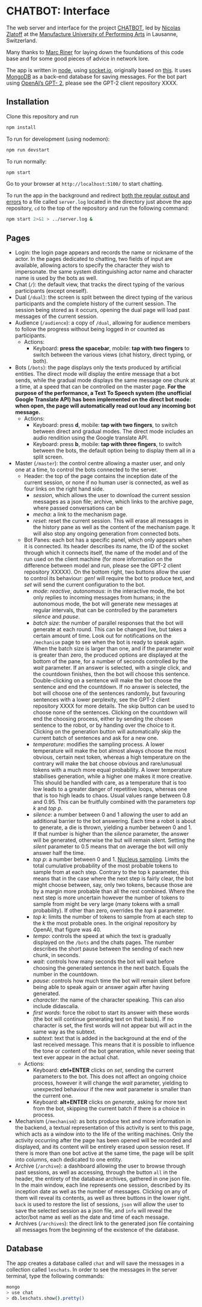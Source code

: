 # CHATBOT: Interface

The web server and interface for the project [CHATBOT](http://www.manufacture.ch/fr/4467/CHATBOT-jouer-et-dialoguer-avec-un-agent-conversationnel-acteur), led by [Nicolas Zlatoff](http://www.manufacture.ch/en/1695/Nicolas-Zlatoff) at the [Manufacture University of Performing Arts](http://www.manufacture.ch/en/) in Lausanne, Switzerland.

Many thanks to [Marc Riner](https://github.com/mriner) for laying down the foundations of this code base and for some good pieces of advice in network lore.

The app is written in [node](https://nodejs.org/en/), using [socket.io](https://socket.io/), originally based on [this](https://github.com/ezesundayeze/anonymouse-realtime-chat-app). It uses [MongoDB](https://www.mongodb.com/) as a back-end database for saving messages. For the bot part using [OpenAI’s GPT- 2](https://openai.com/blog/tags/gpt-2/), please see the GPT-2 client repository XXXX.

## Installation

Clone this repository and run

```bash
npm install
```
To run for development (using nodemon):

```bash
npm run devstart
```

To run normally:

```bash
npm start
```

Go to your browser at `http://localhost:5100/` to start chatting.

To run the app in the background and redirect [both the regular output and errors](https://www.brianstorti.com/understanding-shell-script-idiom-redirect/) to a file called `server.log` located in the directory just above the app repository, `cd` to the top of the repository and run the following command:
```bash
npm start 2>&1 > ../server.log &
```

## Pages

  - Login: the login page appears and records the name or nickname of the actor. In the pages dedicated to chatting, two fields of input are available, allowing actors to specify the character they wish to impersonate. the same system distinguishing actor name and character name is used by the bots as well.
  - Chat (`/`): the default view, that tracks the direct typing of the various participants (except oneself).
  - Dual (`/dual`): the screen is split between the direct typing of the various participants and the complete history of the current session. The session being stored as it occurs, opening the dual page will load past messages of the current session.
  - Audience (`/audience`): a copy of `/dual`, allowing for audience members to follow the progress without being logged in or counted as participants.
    - Actions:
      - Keyboard: **press the spacebar**, mobile: **tap with two fingers** to switch between the various views (chat history, direct typing, or both).
  - Bots (`/bots`): the page displays only the texts produced by artificial entities. The direct mode will display the entire message that a bot sends, while the gradual mode displays the same message one chunk at a time, at a speed that can be controlled on the master page. **For the purpose of the performance, a Text To Speech system (the unofficial Google Translate API) has been implemented on the direct bot mode: when open, the page will automatically read out loud any incoming bot message.**
    - Actions:
      - Keyboard: press **d**, mobile: **tap with two fingers**, to switch between direct and gradual modes. The direct mode includes an audio rendition using the Google translate API.
      - Keyboard: press **b**, mobile: **tap with three fingers**, to switch between the bots, the default option being to display them all in a split screen.
  - Master (`/master`): the control centre allowing a master user, and only one at a time, to control the bots connected to the server.
    - Header: the top of the page contains the inception date of the current session, or none if no human user is connected, as well as four links on the right hand side.
      - *session*, which allows the user to download the current session messages as a json file;
      archive,  which links to the archive page, where passed conversations can be
      - *mecha*: a link to the mechanism page.
      - *reset*: reset the current session. This will erase all messages in the history pane as well as the content of the mechanism page. It will also stop any ongoing generation from connected bots.
    - Bot Panes: each bot has a specific panel, which only appears when it is connected. Its header describes its name, the ID of the socket through which it connects itself, the name of the model and of the run used on the client machine (for more information on the difference between model and run, please see the GPT-2 client repository XXXXX). On the bottom right, two buttons allow the user to control its behaviour: *gen!* will require the bot to produce text, and *set* will send the current configuration to the bot.
      - *mode*: *reactive*, *autonomous*: in the interactive mode, the bot only replies to incoming messages from humans;  in the autonomous mode, the bot will generate new messages at regular intervals, that can be controlled by the parameters *silence* and *pause*.
      - *batch size*: the number of parallel responses that the bot will generate at each round. This can be changed live, but takes a certain amount of time. Look out for notifications on the `/mechanism` page to see when the bot is ready to speak again. When the batch size is larger than one, and if the parameter *wait* is greater than zero, the produced options are displayed at the bottom of the pane, for a number of seconds controlled by the *wait* parameter. If an answer is selected, with a single click, and the countdown finishes, then the bot will choose this sentence. Double-clicking on a sentence will make the bot choose the sentence and end the countdown. If no answer is selected, the bot will choose one of the sentences randomly, but favouring sentences with a lower perplexity, see the GPT-2 client repository XXXX for more details. The skip button can be used to choose none of the sentences. Clicking on the countdown will end the choosing process, either by sending the chosen sentence to the robot, or by handing over the choice to it. Clicking on the generation button will automatically skip the current batch of sentences and ask for a new one.
      - *temperature*: modifies the sampling process. A lower temperature will make the bot almost always choose the most obvious, certain next token, whereas a high temperature on the contrary will make the bat choose obvious and rare/unusual tokens with a much more equal probability. A lower temperature stabilises generation, while a higher one makes it more creative. This should be handled with care, as a temperature that is too low leads to a greater danger of repetitive loops, whereas one that is too high leads to chaos. Usual values range between 0.8 and 0.95. This can be fruitfully combined with the parameters *top k* and *top p*.
      - *silence*: a number between 0 and 1 allowing the user to add an additional barrier to the bot answering. Each time a robot is about to generate, a die is thrown, yielding a number between 0 and 1. If that number is higher than the *silence* parameter, the answer will be generated, otherwise the but will remain silent. Setting the *silent* parameter to 0.5 means that on average the bot will only answer half the time.
      - *top p*: a number between 0 and 1. [Nucleus sampling](https://arxiv.org/abs/1904.09751). Limits the total cumulative probability of the most probable tokens to sample from at each step. Contrary to the top k parameter, this means that in the case where the next step is fairly clear, the bot might choose between, say, only two tokens, because those are by a margin more probable than all the rest combined. Where the next step is more uncertain however the number of tokens to sample from might be very large (many tokens with a small probability). If other than zero, overrides the *top k* parameter.
      - *top k*: limits the number of tokens to sample from at each step to the *k* the most probable ones. In the original repository by OpenAI, that figure was 40.
      - *tempo*: controls the speed at which the text is gradually displayed on the `/bots` and the chats pages. The number describes the short pause between the sending of each new chunk, in seconds.
      - *wait*: controls how many seconds the bot will wait before choosing the generated sentence in the next batch. Equals the number in the countdown.
      - *pause*: controls how much time the bot will remain silent before being able to speak again or answer again after having generated.
      - *character*: the name of the character speaking. This can also include didascalia.
      - *first words*: force the robot to start its answer with these words (the bot will continue generating text on that basis). If no character is set, the first words will not appear but will act in the same way as the subtext.
      - *subtext*:  text that is added in the background at the end of the last received message. This means that it is possible to influence the tone or content of the bot generation, while never seeing that text ever appear in the actual chat.
    - Actions:
      - Keyboard: **ctrl+ENTER** clicks on *set*, sending the current parameters to the bot. This does not affect an ongoing choice process, however it will change the *wait* parameter, yielding to unexpected behaviour if the new *wait* parameter is smaller than the current one.
      - Keyboard: **alt+ENTER** clicks on *generate*, asking for more text from the bot, skipping the current batch if there is a choice in process.
  - Mechanism (`/mechanism`): as bots produce text and more information in the backend, a textual representation of this activity is sent to this page, which acts as a window into to the life of the writing machines. Only the activity occurring after the page has been opened will be recorded and displayed, and its content will be entirely erased upon session reset. If there is more than one bot active at the same time, the page will be split into columns, each dedicated to one entity.
  - Archive (`/archive`): a dashboard allowing the user to browse through past
    sessions, as well as accessing, through the button `all` in the header, the entirety of the database archives, gathered in one json file. In the main window, each line represents one session, described by its inception date as well as the number of messages. Clicking on any of them will reveal its contents, as well as three buttons in the lower right. `back` is used to restore the list of sessions, `json` will allow the user to save the selected session as a json file, and `info` will reveal the actor/bot name as well as the date and time of each message.
  - Archives (`/archives`): the direct link to the generated json file containing all messages from the beginning of the existence of the database.

## Database

The app creates a database called `chat` and will save the messages in a collection called `leschats`. In order to see the messages in the server terminal, type the following commands:

```bash
mongo
> use chat
> db.leschats.show().pretty()
```
